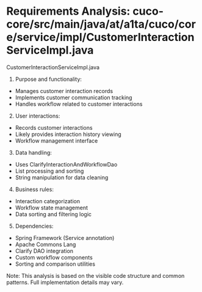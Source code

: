 # Requirements Analysis: cuco-core/src/main/java/at/a1ta/cuco/core/service/impl/CustomerInteractionServiceImpl.java

CustomerInteractionServiceImpl.java
1. Purpose and functionality:
- Manages customer interaction records
- Implements customer communication tracking
- Handles workflow related to customer interactions

2. User interactions:
- Records customer interactions
- Likely provides interaction history viewing
- Workflow management interface

3. Data handling:
- Uses ClarifyInteractionAndWorkflowDao
- List processing and sorting
- String manipulation for data cleaning

4. Business rules:
- Interaction categorization
- Workflow state management
- Data sorting and filtering logic

5. Dependencies:
- Spring Framework (Service annotation)
- Apache Commons Lang
- Clarify DAO integration
- Custom workflow components
- Sorting and comparison utilities

Note: This analysis is based on the visible code structure and common patterns. Full implementation details may vary.